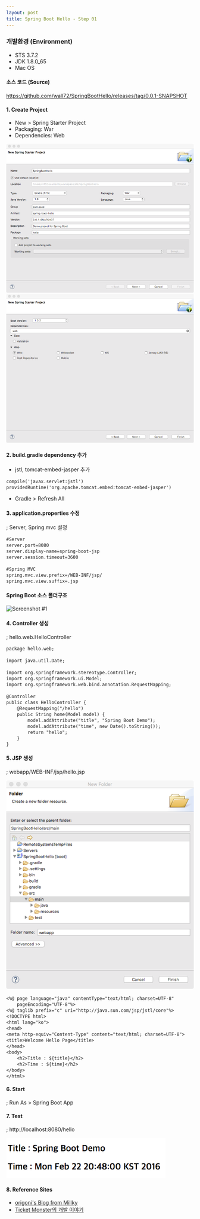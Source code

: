 ```yaml
---
layout: post
title: Spring Boot Hello - Step 01
---
```


### 개발환경 (Environment)
* STS 3.7.2
* JDK 1.8.0_65
* Mac OS

#### 소스 코드 (Source)
<https://github.com/wall72/SpringBootHello/releases/tag/0.0.1-SNAPSHOT>

#### 1. Create Project
* New > Spring Starter Project
* Packaging: War
* Dependencies: Web

![Screenshot #0](https://github.com/wall72/wall72.github.io/blob/master/images/spring-boot-01.png?raw=true)
![Screenshot #0](https://github.com/wall72/wall72.github.io/blob/master/images/spring-boot-02.png?raw=true)

#### 2. build.gradle dependency 추가
* jstl, tomcat-embed-jasper 추가

```{.no-highlight}
compile('javax.servlet:jstl')
providedRuntime('org.apache.tomcat.embed:tomcat-embed-jasper')
```

* Gradle > Refresh All

#### 3. application.properties 수정
; Server, Spring.mvc 설정

```{.no-highlight}
#Server
server.port=8080
server.display-name=spring-boot-jsp
server.session.timeout=3600

#Spring MVC
spring.mvc.view.prefix=/WEB-INF/jsp/
spring.mvc.view.suffix=.jsp
```

#### Spring Boot 소스 폴더구조
![Screenshot #1](https://github.com/wall72/wall72.github.io/blob/master/images/spring-boot-06.png?raw=true)

#### 4. Controller 생성
; hello.web.HelloController

```{.java}
package hello.web;

import java.util.Date;

import org.springframework.stereotype.Controller;
import org.springframework.ui.Model;
import org.springframework.web.bind.annotation.RequestMapping;

@Controller
public class HelloController {
    @RequestMapping("/hello")
    public String home(Model model) {
        model.addAttribute("title", "Spring Boot Demo");
        model.addAttribute("time", new Date().toString());
        return "hello";
    }
}
```

#### 5. JSP 생성
; webapp/WEB-INF/jsp/hello.jsp

![Screenshot #2](https://github.com/wall72/wall72.github.io/blob/master/images/spring-boot-04.png?raw=true)

```{.jsp}
<%@ page language="java" contentType="text/html; charset=UTF-8"
    pageEncoding="UTF-8"%>
<%@ taglib prefix="c" uri="http://java.sun.com/jsp/jstl/core"%>
<!DOCTYPE html>
<html lang="ko">
<head>
<meta http-equiv="Content-Type" content="text/html; charset=UTF-8">
<title>Welcome Hello Page</title>
</head>
<body>
    <h2>Title : ${title}</h2>
    <h2>Time : ${time}</h2>
</body>
</html>
```

#### 6. Start
; Run As > Spring Boot App

#### 7. Test
; http://localhost:8080/hello

![Screenshot #3](https://github.com/wall72/wall72.github.io/blob/master/images/spring-boot-05.png?raw=true)

#### 8. Reference Sites
* [origoni's Blog from Millky](http://millky.com/@origoni/post/1100 "STS로 Spring Boot 웹 프로젝트 시작하기")
* [Ticket Monster의 개발 이야기](http://tmondev.blog.me/220596351807 "웹 프로젝트의 간편한 시작, Spring Boot 와 데모 프로젝트")
